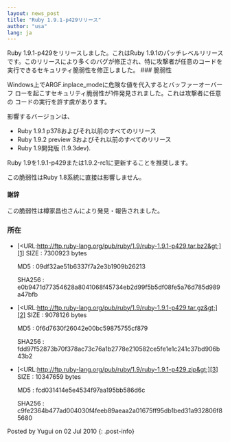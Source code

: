 ```yaml
---
layout: news_post
title: "Ruby 1.9.1-p429リリース"
author: "usa"
lang: ja
---
```


 Ruby 1.9.1-p429をリリースしました。これはRuby 1.9.1のパッチレベルリリースです。このリリースにより多くのバグが修正され、特に攻撃者が任意のコードを実行できるセキュリティ脆弱性を修正しました。 ### 脆弱性

Windows上でARGF.inplace\_modeに危険な値を代入するとバッファーオーバーフ
ローを起こすセキュリティ脆弱性が1件発見されました。これは攻撃者に任意の コードの実行を許す虞があります。

影響するバージョンは、

* Ruby 1.9.1 p378およびそれ以前のすべてのリリース
* Ruby 1.9.2 preview 3およびそれ以前のすべてのリリース
* Ruby 1.9開発版 (1.9.3dev).

Ruby 1.9を1.9.1-p429または1.9.2-rc1に更新することを推奨します。

この脆弱性はRuby 1.8系統に直接は影響しません。

#### 謝辞

この脆弱性は樽家昌也さんにより発見・報告されました。

### 所在

* [&lt;URL:http://ftp.ruby-lang.org/pub/ruby/1.9/ruby-1.9.1-p429.tar.bz2&gt;][1]
  SIZE
  : 7300923 bytes
  
  MD5
  : 09df32ae51b6337f7a2e3b1909b26213
  
  SHA256
  : e0b9471d77354628a8041068f45734eb2d99f5b5df08fe5a76d785d989a47bfb

* [&lt;URL:http://ftp.ruby-lang.org/pub/ruby/1.9/ruby-1.9.1-p429.tar.gz&gt;][2]
  SIZE
  : 9078126 bytes
  
  MD5
  : 0f6d7630f26042e00bc59875755cf879
  
  SHA256
  : fdd97f52873b70f378ac73c76a1b2778e210582ce5fe1e1c241c37bd906b43b2

* [&lt;URL:http://ftp.ruby-lang.org/pub/ruby/1.9/ruby-1.9.1-p429.zip&gt;][3]
  SIZE
  : 10347659 bytes
  
  MD5
  : fcd031414e5e4534f97aa195bb586d6c
  
  SHA256
  : c9fe2364b477ad004030f4feeb89aeaa2a01675ff95db1bed31a932806f85680

Posted by Yugui on 02 Jul 2010
{: .post-info}



[1]: http://ftp.ruby-lang.org/pub/ruby/1.9/ruby-1.9.1-p429.tar.bz2 
[2]: http://ftp.ruby-lang.org/pub/ruby/1.9/ruby-1.9.1-p429.tar.gz 
[3]: http://ftp.ruby-lang.org/pub/ruby/1.9/ruby-1.9.1-p429.zip 
